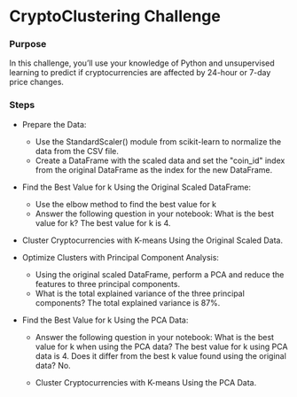 #  CryptoClustering Challenge

###  Purpose

In this challenge, you’ll use your knowledge of Python and unsupervised learning to predict if cryptocurrencies are affected by 24-hour or 7-day price changes.

###  Steps

- Prepare the Data:
  - Use the StandardScaler() module from scikit-learn to normalize the data from the CSV file.
  - Create a DataFrame with the scaled data and set the "coin_id" index from the original DataFrame as the index for the new DataFrame.

- Find the Best Value for k Using the Original Scaled DataFrame:
  -  Use the elbow method to find the best value for k
  -  Answer the following question in your notebook: What is the best value for k?
    The best value for k is 4.

- Cluster Cryptocurrencies with K-means Using the Original Scaled Data.

- Optimize Clusters with Principal Component Analysis:
  - Using the original scaled DataFrame, perform a PCA and reduce the features to three principal components.
  - What is the total explained variance of the three principal components?
    The total explained variance is 87%.

- Find the Best Value for k Using the PCA Data:
  - Answer the following question in your notebook:
      What is the best value for k when using the PCA data?
      The best value for k using PCA data is 4.
      Does it differ from the best k value found using the original data?
      No.

  - Cluster Cryptocurrencies with K-means Using the PCA Data.
